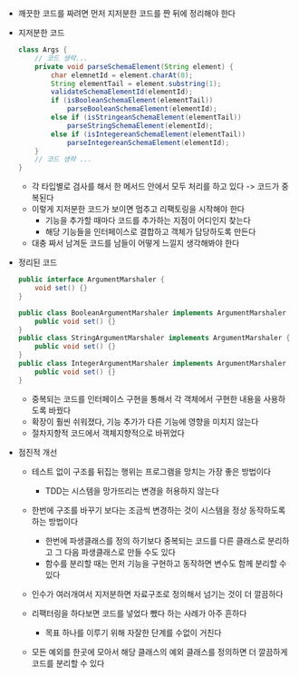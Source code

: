 - 깨끗한 코드를 짜려면 먼저 지저분한 코드를 짠 뒤에 정리해야 한다
- 지저분한 코드 
    ```java
    class Args {
        // 코드 생략...
        private void parseSchemaElement(String element) {
            char elemnetId = element.charAt(0);
            String elementTail = element.substring(1);
            validateSchemaElementId(elementId);
            if (isBooleanSchemaElement(elementTail))
                parseBooleanSchemaElement(elementId);
            else if (isStringeanSchemaElement(elementTail))
                parseStringSchemaElement(elementId);
            else if (isIntegereanSchemaElement(elementTail))
                parseIntegereanSchemaElement(elementId);
        }
        // 코드 생략 ...
    }
    ```
    - 각 타입별로 검사를 해서 한 메서드 안에서 모두 처리를 하고 있다 -> 코드가 중복된다
    - 이렇게 지저분한 코드가 보이면 멈추고 리팩토링을 시작해야 한다
        - 기능을 추가할 때마다 코드를 추가하는 지점이 어디인지 찾는다 
        - 해당 기능들을 인터페이스로 결합하고 객체가 담당하도록 만든다
    - 대충 짜서 남겨둔 코드를 남들이 어떻게 느낄지 생각해봐야 한다

- 정리된 코드
    ```java
    public interface ArgumentMarshaler {
        void set() {}
    }

    public class BooleanArgumentMarshaler implements ArgumentMarshaler {
        public void set() {}
    }
    public class StringArgumentMarshaler implements ArgumentMarshaler {
        public void set() {}
    }
    public class IntegerArgumentMarshaler implements ArgumentMarshaler {
        public void set() {}
    }
    ```
    - 중복되는 코드를 인터페이스 구현을 통해서 각 객체에서 구현한 내용을 사용하도록 바꿨다
    - 확장이 훨씬 쉬워졌다, 기능 추가가 다른 기능에 영향을 미치지 않는다
    - 절차지향적 코드에서 객체지향적으로 바뀌었다



- 점진적 개선
    - 테스트 없이 구조를 뒤집는 행위는 프로그램을 망치는 가장 좋은 방법이다
        - TDD는 시스템을 망가뜨리는 변경을 허용하지 않는다
    
    - 한번에 구조를 바꾸기 보다는 조금씩 변경하는 것이 시스템을 정상 동작하도록 하는 방법이다
        - 한번에 파생클래스를 정의 하기보다 중복되는 코드를 다른 클래스로 분리하고 그 다음 파생클래스로 만들 수도 있다
        - 함수를 분리할 때는 먼저 기능을 구현하고 동작하면 변수도 함께 분리할 수 있다

    - 인수가 여러개여서 지저분하면 자료구조로 정의해서 넘기는 것이 더 깔끔하다
    - 리팩터링을 하다보면 코드를 넣었다 뺐다 하는 사례가 아주 흔하다
        - 목표 하나를 이루기 위해 자잘한 단계를 수없이 거친다
    
    - 모든 예외를 한곳에 모아서 해당 클래스의 예외 클래스를 정의하면 더 깔끔하게 코드를 분리할 수 있다
   